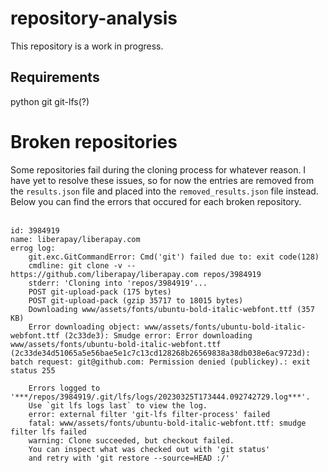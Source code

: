 # repository-analysis

This repository is a work in progress.

## Requirements
python
git
git-lfs(?)

# Broken repositories
Some repositories fail during the cloning process for whatever reason. I have yet to resolve these issues, so for now the entries are removed from the `results.json` file and placed into the `removed_results.json` file instead. Below you can find the errors that occured for each broken repository.
<br><br>
```
id: 3984919
name: liberapay/liberapay.com
errog log: 
    git.exc.GitCommandError: Cmd('git') failed due to: exit code(128)
    cmdline: git clone -v -- https://github.com/liberapay/liberapay.com repos/3984919
    stderr: 'Cloning into 'repos/3984919'...
    POST git-upload-pack (175 bytes)
    POST git-upload-pack (gzip 35717 to 18015 bytes)
    Downloading www/assets/fonts/ubuntu-bold-italic-webfont.ttf (357 KB)
    Error downloading object: www/assets/fonts/ubuntu-bold-italic-webfont.ttf (2c33de3): Smudge error: Error downloading www/assets/fonts/ubuntu-bold-italic-webfont.ttf (2c33de34d51065a5e56bae5e1c7c13cd128268b26569838a38db038e6ac9723d): batch request: git@github.com: Permission denied (publickey).: exit status 255

    Errors logged to '***/repos/3984919/.git/lfs/logs/20230325T173444.092742729.log***'.
    Use `git lfs logs last` to view the log.
    error: external filter 'git-lfs filter-process' failed
    fatal: www/assets/fonts/ubuntu-bold-italic-webfont.ttf: smudge filter lfs failed
    warning: Clone succeeded, but checkout failed.
    You can inspect what was checked out with 'git status'
    and retry with 'git restore --source=HEAD :/'
```
